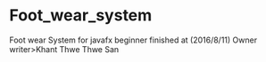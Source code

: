 # Foot_wear_system
Foot wear System for javafx beginner finished at (2016/8/11) Owner writer>Khant Thwe Thwe San
